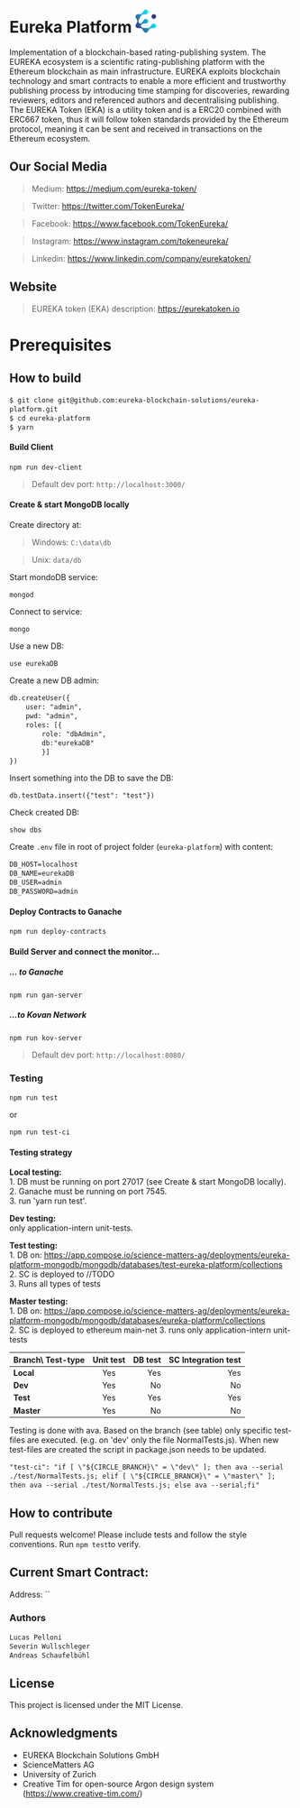 # Eureka Platform ![Eureka Token Logo](public/eureka-hd.png)

Implementation of a blockchain-based rating-publishing system. The EUREKA
ecosystem is a scientific rating-publishing platform with the Ethereum
blockchain as main infrastructure. EUREKA exploits blockchain technology and
smart contracts to enable a more efficient and trustworthy publishing process by
introducing time stamping for discoveries, rewarding reviewers, editors and
referenced authors and decentralising publishing. The EUREKA Token (EKA) is a
utility token and is a ERC20 combined with ERC667 token, thus it will follow
token standards provided by the Ethereum protocol, meaning it can be sent and
received in transactions on the Ethereum ecosystem.

## Our Social Media
> Medium: https://medium.com/eureka-token/

> Twitter: https://twitter.com/TokenEureka/

> Facebook: https://www.facebook.com/TokenEureka/

> Instagram: https://www.instagram.com/tokeneureka/

> Linkedin: https://www.linkedin.com/company/eurekatoken/



## Website

> EUREKA token (EKA) description: https://eurekatoken.io




# Prerequisites

## How to build

```
$ git clone git@github.com:eureka-blockchain-solutions/eureka-platform.git
$ cd eureka-platform
$ yarn
```

#### Build Client

```
npm run dev-client
```

> Default dev port: `http://localhost:3000/`

#### Create & start MongoDB locally

Create directory at:

> Windows:  `C:\data\db`

> Unix:     `data/db`

Start mondoDB service:
```
mongod
```

Connect to service:
```
mongo
```

Use a new DB:
```
use eurekaDB
```

Create a new DB admin:
```
db.createUser({
	user: "admin",
	pwd: "admin",
	roles: [{
		role: "dbAdmin",
		db:"eurekaDB"
		}]
})
```

Insert something into the DB to save the DB:
```
db.testData.insert({"test": "test"})
```

Check created DB:
```
show dbs
```

Create ``.env`` file in root of project folder (``eureka-platform``) with content:
```
DB_HOST=localhost
DB_NAME=eurekaDB
DB_USER=admin
DB_PASSWORD=admin
```

#### Deploy Contracts to Ganache

```
npm run deploy-contracts
```

#### Build Server and connect the monitor...
##### ... to Ganache
```
npm run gan-server
```

##### ...to Kovan Network
```
npm run kov-server
```

> Default dev port: `http://localhost:8080/`

### Testing

```
npm run test
```
or 
```
npm run test-ci
```

#### Testing strategy

**Local testing:**  
    1. DB must be running on port 27017 (see Create & start MongoDB locally).   
    2. Ganache must be running on port 7545.  
    3. run 'yarn run test'.

**Dev testing:**  
    only application-intern unit-tests.
    
**Test testing:**  
    1. DB on: https://app.compose.io/science-matters-ag/deployments/eureka-platform-mongodb/mongodb/databases/test-eureka-platform/collections  
    2. SC is deployed to //TODO  
    3. Runs all types of tests
    
**Master testing:**  
    1. DB on:  https://app.compose.io/science-matters-ag/deployments/eureka-platform-mongodb/mongodb/databases/eureka-platform/collections  
    2. SC is deployed to ethereum main-net
    3. runs only application-intern unit-tests
     
| Branch\ Test-type       | Unit test        | DB test  | SC Integration test |
| ----------------------- |:----------------:| --------:|--------------------:|
| **Local**               |        Yes       |   Yes    |        Yes          |
| **Dev**                 |        Yes       |   No     |        No           |
| **Test**                |        Yes       |   Yes    |        Yes          |
| **Master**              |        Yes       |   No     |        No           |

Testing is done with ava. Based on the branch (see table) only specific test-files are executed. (e.g. on 'dev' only the file NormalTests.js).
When new test-files are created the script in package.json needs to be updated.

```
"test-ci": "if [ \"${CIRCLE_BRANCH}\" = \"dev\" ]; then ava --serial ./test/NormalTests.js; elif [ \"${CIRCLE_BRANCH}\" = \"master\" ]; then ava --serial ./test/NormalTests.js; else ava --serial;fi"
```

## How to contribute

Pull requests welcome! Please include tests and follow the style conventions.
Run `npm test`to verify.

## Current Smart Contract:

Address: ``

### Authors

```
Lucas Pelloni
Severin Wullschleger
Andreas Schaufelbühl
```

## License

This project is licensed under the MIT License.

## Acknowledgments
* EUREKA Blockchain Solutions GmbH
* ScienceMatters AG
* University of Zurich
* Creative Tim for open-source Argon design system (https://www.creative-tim.com/)
